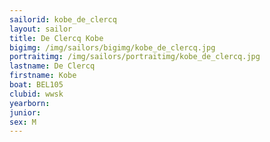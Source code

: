 ```yaml
---
sailorid: kobe_de_clercq
layout: sailor
title: De Clercq Kobe
bigimg: /img/sailors/bigimg/kobe_de_clercq.jpg
portraitimg: /img/sailors/portraitimg/kobe_de_clercq.jpg
lastname: De Clercq
firstname: Kobe
boat: BEL105
clubid: wwsk
yearborn: 
junior: 
sex: M
---
```

